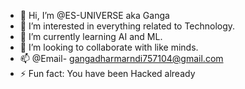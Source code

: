 - 👋 Hi, I’m @ES-UNIVERSE aka Ganga
- 👀 I’m interested in everything related to Technology.
- 🌱 I’m currently learning AI and ML.
- 💞️ I’m looking to collaborate with like minds.
- 📫 @Email- gangadharmarndi757104@gmail.com
- ⚡ Fun fact: You have been Hacked already 

<!---
ES-UNIVERSE/ES-UNIVERSE is a ✨ special ✨ repository because its `README.md` (this file) appears on your GitHub profile.
You can click the Preview link to take a look at your changes.
--->
